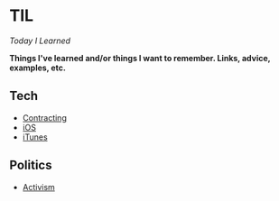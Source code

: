 # TIL 

*Today I Learned*

**Things I've learned and/or things I want to remember. Links, advice, examples, etc.**

## Tech
- [Contracting](/contracting)
- [iOS](/ios)
- [iTunes](/itunes)

## Politics
- [Activism](/activism)
